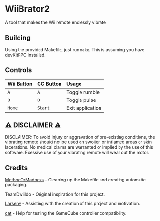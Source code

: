 # WiiBrator2

 A tool that makes the Wii remote endlessly vibrate

## Building

Using the provided Makefile, just run `make`. This is assuming you have devKitPPC installed.

## Controls

| Wii Button | GC Button | Usage            |
| :--------- | :-------- | :--------------- |
| `A`        | `A`       | Toggle rumble    |
| `B`        | `B`       | Toggle pulse     |
| `Home`     | `Start`   | Exit application |

## ⚠️ DISCLAIMER ⚠️

DISCLAIMER: To avoid injury or aggravation of pre-existing conditions,
the vibrating remote should not be used on swollen or inflamed areas
or skin lacerations. No medical claims are warranted or implied by
the use of this software. Exessive use of your vibrating remote
will wear out the motor.

## Credits

[MethodOrMadness](https://github.com/MethodOrMadness) - Cleaning up the Makefile and creating automatic packaging.

TeamDwiildo - Original inspiration for this project.

[Larsenv](https://github.com/Larsenv) - Assisting with the creation of this project and motivation.

[cat](https://twitter.com/CookieAndEllie) - Help for testing the GameCube controller compatibility.
